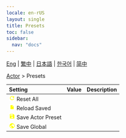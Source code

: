 ```yaml
---
locale: en-rUS
layout: single
title: Presets
toc: false
sidebar:
  nav: "docs"
---
```

[Eng](/dancexr/menu/2025.4/actor/actor_presets) | [繁中](/tw/dancexr/menu/2025.4/actor/actor_presets) | [日本語](/jp/dancexr/menu/2025.4/actor/actor_presets) | [한국어](/kr/dancexr/menu/2025.4/actor/actor_presets) | [简中](/zh/dancexr/menu/2025.4/actor/actor_presets)

[Actor](../menu#Actor) > Presets



| Setting | Value | Description |
| :--- | --- | :--- |
|<nobr><img src="/images/icon/ic_refresh.png" alt="refresh icon"/> Reset All</nobr>|| 
|<nobr><img src="/images/icon/ic_file.png" alt="file icon"/> Reload Saved</nobr>|| 
|<nobr><img src="/images/icon/ic_save.png" alt="save icon"/> Save Actor Preset</nobr>|| 
|<nobr><img src="/images/icon/ic_globe.png" alt="globe icon"/> Save Global</nobr>|| 
